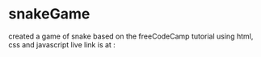 # snakeGame
created a game of snake based on the freeCodeCamp tutorial
using html, css and javascript
live link is at :
